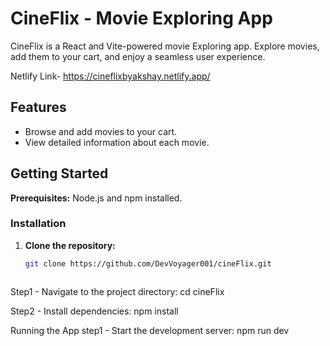 # CineFlix - Movie Exploring App

CineFlix is a React and Vite-powered movie Exploring app. Explore movies, add them to your cart, and enjoy a seamless user experience.

Netlify Link- https://cineflixbyakshay.netlify.app/

## Features

- Browse and add movies to your cart.
- View detailed information about each movie.

## Getting Started

**Prerequisites:** Node.js and npm installed.

### Installation

1. **Clone the repository:**

   ```bash
   git clone https://github.com/DevVoyager001/cineFlix.git



Step1 - Navigate to the project directory:
cd cineFlix

Step2 - Install dependencies:
npm install


Running the App
step1 - Start the development server:
npm run dev


